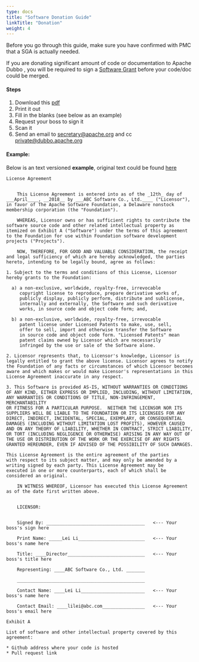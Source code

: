 ```yaml
---
type: docs
title: "Software Donation Guide"
linkTitle: "Donation"
weight: 4
---
```


Before you go through this guide, make sure you have confirmed with PMC that a SGA is actually needed.

If you are donating significant amount of code or documentation to Apache Dubbo , you will be required to sign a [Software Grant](https://www.apache.org/licenses/#grants) before your code/doc could be merged.

#### Steps

1. Download this [pdf](https://www.apache.org/licenses/software-grant-template.pdf)
2. Print it out
3. Fill in the blanks (see below as an example)
4. Request your boss to sign it
5. Scan it
6. Send an email to secretary@apache.org and cc private@dubbo.apache.org

#### Example:

Below is an text versioned **example**, original text could be found [here](https://www.apache.org/licenses/software-grant.txt) 

```
License Agreement


    This License Agreement is entered into as of the _12th_ day of
___April____, __2018__ by ___ABC Software Co., Ltd.____ ("Licensor"),
in favor of The Apache Software Foundation, a Delaware nonstock
membership corporation (the "Foundation").

    WHEREAS, Licensor owns or has sufficient rights to contribute the
software source code and other related intellectual property as
itemized on Exhibit A ("Software") under the terms of this agreement
to the Foundation for use within Foundation software development
projects ("Projects").

    NOW, THEREFORE, FOR GOOD AND VALUABLE CONSIDERATION, the receipt
and legal sufficiency of which are hereby acknowledged, the parties
hereto, intending to be legally bound, agree as follows:

1. Subject to the terms and conditions of this License, Licensor
hereby grants to the Foundation:

  a) a non-exclusive, worldwide, royalty-free, irrevocable
     copyright license to reproduce, prepare derivative works of,
     publicly display, publicly perform, distribute and sublicense,
     internally and externally, the Software and such derivative
     works, in source code and object code form; and,

  b) a non-exclusive, worldwide, royalty-free, irrevocable
     patent license under Licensed Patents to make, use, sell,
     offer to sell, import and otherwise transfer the Software
     in source code and object code form. "Licensed Patents" mean
     patent claims owned by Licensor which are necessarily
     infringed by the use or sale of the Software alone.

2. Licensor represents that, to Licensor's knowledge, Licensor is
legally entitled to grant the above license. Licensor agrees to notify
the Foundation of any facts or circumstances of which Licensor becomes
aware and which makes or would make Licensor's representations in this
License Agreement inaccurate in any respect.

3. This Software is provided AS-IS, WITHOUT WARRANTIES OR CONDITIONS
OF ANY KIND, EITHER EXPRESS OR IMPLIED, INCLUDING, WITHOUT LIMITATION,
ANY WARRANTIES OR CONDITIONS OF TITLE, NON-INFRINGEMENT, MERCHANTABILITY
OR FITNESS FOR A PARTICULAR PURPOSE.  NEITHER THE LICENSOR NOR ITS
SUPPLIERS WILL BE LIABLE TO THE FOUNDATION OR ITS LICENSEES FOR ANY
DIRECT, INDIRECT, INCIDENTAL, SPECIAL, EXEMPLARY, OR CONSEQUENTIAL
DAMAGES (INCLUDING WITHOUT LIMITATION LOST PROFITS), HOWEVER CAUSED
AND ON ANY THEORY OF LIABILITY, WHETHER IN CONTRACT, STRICT LIABILITY,
OR TORT (INCLUDING NEGLIGENCE OR OTHERWISE) ARISING IN ANY WAY OUT OF
THE USE OR DISTRIBUTION OF THE WORK OR THE EXERCISE OF ANY RIGHTS
GRANTED HEREUNDER, EVEN IF ADVISED OF THE POSSIBILITY OF SUCH DAMAGES.

This License Agreement is the entire agreement of the parties
with respect to its subject matter, and may only be amended by a
writing signed by each party. This License Agreement may be
executed in one or more counterparts, each of which shall be
considered an original.

    IN WITNESS WHEREOF, Licensor has executed this License Agreement
as of the date first written above.


    LICENSOR:


    Signed By: _____________________________________   <--- Your boss's sign here

    Print Name: _____Lei Li_________________________   <--- Your boss's name here

    Title: ____Director_____________________________   <--- Your boss's title here

    Representing: ____ABC Software Co., Ltd. _______ 

    ________________________________________________

    Contact Name: ____Lei Li________________________   <--- Your boss's name here

    Contact Email: ____lilei@abc.com________________   <--- Your boss's email here

Exhibit A

List of software and other intellectual property covered by this agreement:

* Github address where your code is hosted
* Pull request link
```
